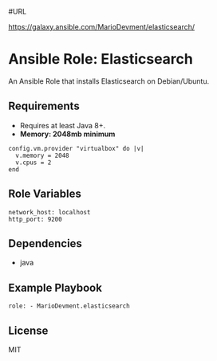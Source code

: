 #URL

https://galaxy.ansible.com/MarioDevment/elasticsearch/

# Ansible Role: Elasticsearch

An Ansible Role that installs Elasticsearch on Debian/Ubuntu.

## Requirements

- Requires at least Java 8+.
- **Memory: 2048mb minimum**

```
config.vm.provider "virtualbox" do |v|
  v.memory = 2048
  v.cpus = 2
end
```

## Role Variables

    network_host: localhost
    http_port: 9200

## Dependencies

  - java

## Example Playbook

    role: - MarioDevment.elasticsearch

## License

MIT